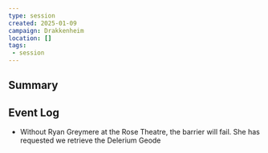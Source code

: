```yaml
---
type: session
created: 2025-01-09
campaign: Drakkenheim
location: []
tags:
 - session
---
```



## Summary

## Event Log

- Without Ryan Greymere at the Rose Theatre, the barrier will fail. She has requested we retrieve the Delerium Geode


